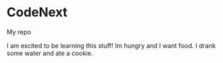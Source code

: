 # CodeNext
My repo

I am excited to be learning this stuff!
Im hungry and I want food.
 I drank some water and ate a cookie.
 

